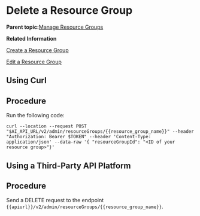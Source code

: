 <!-- loio40d83a2716894174b4b9b407396a0708 -->

# Delete a Resource Group

**Parent topic:**[Manage Resource Groups](manage-resource-groups-8aae6cb.md "A resource group is a unique dedicated namespace or workspace environment, where users can create or add configurations, executions, deployments, and artifacts. They are used for running training jobs or model servers.")

**Related Information**  


[Create a Resource Group](create-a-resource-group-01753f4.md "")

[Edit a Resource Group](edit-a-resource-group-3f88c30.md "")

<a name="task_i3h_n13_tcc"/>

<!-- task\_i3h\_n13\_tcc -->

## Using Curl



<a name="task_i3h_n13_tcc__steps_ajf_fcy_ycc"/>

## Procedure

Run the following code:

```
curl --location --request POST "$AI_API_URL/v2/admin/resourceGroups/{{resource_group_name}}" --header "Authorization: Bearer $TOKEN" --header 'Content-Type: application/json' --data-raw '{ "resourceGroupId": "<ID of your resource group>"}'

```

<a name="task_cxf_n13_tcc"/>

<!-- task\_cxf\_n13\_tcc -->

## Using a Third-Party API Platform



<a name="task_cxf_n13_tcc__steps_vbp_xcy_ycc"/>

## Procedure

Send a DELETE request to the endpoint `{{apiurl}}/v2/admin/resourceGroups/{{resource_group_name}}`.

